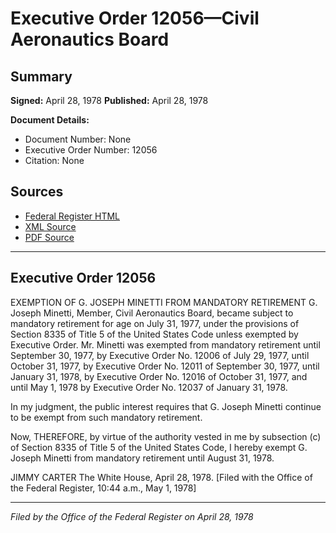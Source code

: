 # Executive Order 12056—Civil Aeronautics Board

## Summary

**Signed:** April 28, 1978
**Published:** April 28, 1978

**Document Details:**
- Document Number: None
- Executive Order Number: 12056
- Citation: None

## Sources
- [Federal Register HTML](https://www.presidency.ucsb.edu/documents/executive-order-12056-civil-aeronautics-board)
- [XML Source](None)
- [PDF Source](None)

---

## Executive Order 12056

EXEMPTION OF G. JOSEPH MINETTI FROM MANDATORY RETIREMENT
G. Joseph Minetti, Member, Civil Aeronautics Board, became subject to mandatory retirement for age on July 31, 1977, under the provisions of Section 8335 of Title 5 of the United States Code unless exempted by Executive Order. Mr. Minetti was exempted from mandatory retirement until September 30, 1977, by Executive Order No. 12006 of July 29, 1977, until October 31, 1977, by Executive Order No. 12011 of September 30, 1977, until January 31, 1978, by Executive Order No. 12016 of October 31, 1977, and until May 1, 1978 by Executive Order No. 12037 of January 31, 1978.

In my judgment, the public interest requires that G. Joseph Minetti continue to be exempt from such mandatory retirement.

Now, THEREFORE, by virtue of the authority vested in me by subsection (c) of Section 8335 of Title 5 of the United States Code, I hereby exempt G. Joseph Minetti from mandatory retirement until August 31, 1978.

JIMMY CARTER
The White House,
April 28, 1978.
[Filed with the Office of the Federal Register, 10:44 a.m., May 1, 1978]

---

*Filed by the Office of the Federal Register on April 28, 1978*

